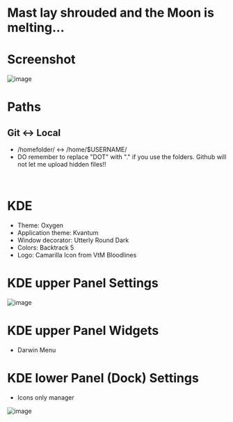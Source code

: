 # Mast lay shrouded and the Moon is melting...

# Screenshot
![image](https://github.com/user-attachments/assets/5355cff7-0a87-40b7-ad54-b4a4c8e95cfa)
<br />

# Paths
## Git <-> Local
- /homefolder/ <-> /home/$USERNAME/
- DO remember to replace "DOT" with "." if you use the folders. Github will not let me upload hidden files!!

<br />

# KDE
- Theme: Oxygen
- Application theme: Kvantum
- Window decorator: Utterly Round Dark
- Colors: Backtrack 5
- Logo: Camarilla Icon from VtM Bloodlines

# KDE upper Panel Settings
![image](https://github.com/user-attachments/assets/dd53c10d-1f4b-4b69-8acd-c46cdff09709)

# KDE upper Panel Widgets
- Darwin Menu

# KDE lower Panel (Dock) Settings
- Icons only manager

![image](https://github.com/user-attachments/assets/d11eac05-5d8f-497f-8d60-14f8217a23ca)



<br />
